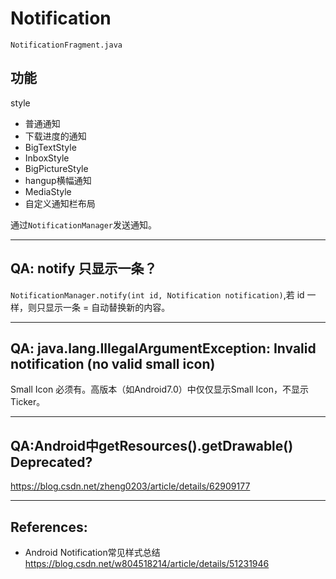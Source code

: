 # Notification
`NotificationFragment.java`

## 功能
style
- 普通通知
- 下载进度的通知
- BigTextStyle
- InboxStyle
- BigPictureStyle
- hangup横幅通知
- MediaStyle
- 自定义通知栏布局

通过`NotificationManager`发送通知。

---
## QA: notify 只显示一条？

`NotificationManager.notify(int id, Notification notification)`,若 id 一样，则只显示一条 = 自动替换新的内容。

---
## QA: java.lang.IllegalArgumentException: Invalid notification (no valid small icon)
Small Icon 必须有。高版本（如Android7.0）中仅仅显示Small Icon，不显示Ticker。

---
## QA:Android中getResources().getDrawable() Deprecated?

https://blog.csdn.net/zheng0203/article/details/62909177

---
## References:
- Android Notification常见样式总结
 https://blog.csdn.net/w804518214/article/details/51231946
